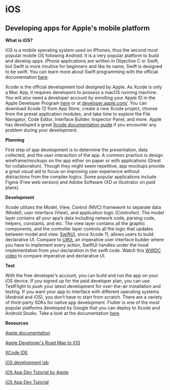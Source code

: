 
iOS
============

Developing apps for Apple's mobile platform
--------------------------

**What is iOS?**

iOS is a mobile operating system used on iPhones, thus the second most popular mobile OS following Android. It is a very popular platform to build and develop apps. iPhone applications are written in Objective C or Swift, but Swift is more intuitive for beginners and like its name, Swift is designed to be swift. You can learn more about Swift programming with the official documentation [here](https://swift.org/documentation).

Xcode is the official development tool designed by Apple. As Xcode is only a Mac App, it requires developers to possess a macOS running machine. You will also need a developer account by enrolling your Apple ID in the Apple Developer Program [here](https://idmsa.apple.com/IDMSWebAuth/signin?appIdKey=891bd3417a7776362562d2197f89480a8547b108fd934911bcbea0110d07f757&path=%2Faccount%2F&rv=1) or at [developer.apple.com/](developer.apple.com/). You can download Xcode 12 from App Store, create a new Xcode project, choose from the preset application modules, and take time to explore the File Navigator, Code Editor, Interface Builder, Inspector Panel, and more. Apple has developed a great [Xcode documentation guide](https://developer.apple.com/documentation/xcode) if you encounter any problem during your development.

**Planning**

First step of app development is to determine the presentation, data collected, and the user interaction of the app. A common practice is design wireframe/mockups on the app either on paper or with applications (Great for collaboration). Though they might seem repetitive, app mockups provide a great visual aid to focus on improving user experience without distractions from the complex logics. Some popular applications include Figma (Free web version) and Adobe Software (XD or Illustrator on paid plans).

**Development**

Xcode utilizes the Model, View, Control (MVC) framework to separate data (Model), user interface (View), and application logic (Controller). The model layer contains all your app’s data including network code, parsing code, helpers, constants, and etc. The view layer contains all the graphic components, and the controller layer controls all the logic that updates between model and view.
[SwiftUI](https://developer.apple.com/documentation/swiftui/), since Xcode 11, allows users to build declarative UI.  Compare to [UIKit](https://developer.apple.com/documentation/uikit), an imperative user interface builder where you have to implement every action, SwiftUI handles under the hood implementation from your declaration in the swift code. Watch this [WWDC video](https://developer.apple.com/videos/play/wwdc2019/216/) to compare imperative and declarative UI.

**Test**

With the free developer’s account, you can build and run the app on your iOS device. If you signed up for the paid developer plan, you can use TestFlight to push your latest development for over-the-air installation and testing.
If you want your app to interface with different operating systems (Android and iOS), you don’t have to start from scratch. There are a variety of third-party SDKs for native app development. Flutter is one of the most popular platforms developed by Google that you can deploy to Xcode and Android Studio. Take a look at the documentation [here](https://flutter.dev/docs/get-started/flutter-for/ios-devs).

**Resources**

[Apple documentation](https://developer.apple.com/library/ios/documentation/iPhone/Conceptual/iPhoneOSProgrammingGuide/Introduction/Introduction.html)

[Apple Developer's Road Map to iOS](https://developer.apple.com/library/iOS/referencelibrary/GettingStarted/RoadMapiOS/index.html)

[XCode IDE](https://developer.apple.com/xcode/)

[iOS development lab](http://www.hongkiat.com/blog/ios-development-guide-part1/)

[iOS App Dev Tutorial by Apple](https://developer.apple.com/tutorials/app-dev-training/)

[iOS App Dev Tutorial](https://raywenderlich.com/ios/)
